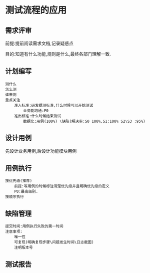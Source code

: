 # 测试流程的应用

## 需求评审
前提:提前阅读需求文档,记录疑惑点

目的:知道有什么功能,规则是什么,最终各部门理解一致.
## 计划编写
    测什么
    怎么测
    谁来测
    重点关注
        准入标准:研发提测标准,什么时候可以开始测试
            业务能跑通:P0
        准出标准:什么时候结束测试
            数据化:用例(100%) \缺陷(解决率:S0 100%,S1:100% S2\S3 :95%)

## 设计用例
先设计业务用例,后设计功能模块用例
## 用例执行
    按优先级(推荐)
        前提:写用例的时候标注清楚优先级并且明确优先级的定义
        P0:最高级别.
    按顺序执行
## 缺陷管理
    提交时间:用例执行失败的第一时间
    注意事项:
        唯一性
        可复现(明确复现步骤\问题发生时间\日志截图)
        注明版本号
## 测试报告